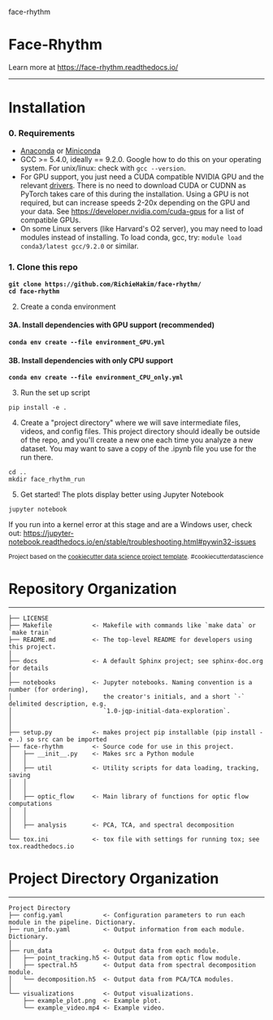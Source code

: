 face-rhythm
# Face-Rhythm

Learn more at https://face-rhythm.readthedocs.io/

--------

# Installation

### 0. Requirements
- [Anaconda](https://www.anaconda.com/distribution/) or [Miniconda](https://docs.conda.io/en/latest/miniconda.html)<br>
- GCC >= 5.4.0, ideally == 9.2.0. Google how to do this on your operating system. For unix/linux: check with `gcc --version`.<br>
- For GPU support, you just need a CUDA compatible NVIDIA GPU and the relevant [drivers](https://www.nvidia.com/Download/index.aspx?lang=en-us). There is no need to download CUDA or CUDNN as PyTorch takes care of this during the installation. Using a GPU is not required, but can increase speeds 2-20x depending on the GPU and your data. See https://developer.nvidia.com/cuda-gpus for a list of compatible GPUs.
- On some Linux servers (like Harvard's O2 server), you may need to load modules instead of installing. To load conda, gcc, try: `module load conda3/latest gcc/9.2.0` or similar.<br>

### 1. Clone this repo 

**`git clone https://github.com/RichieHakim/face-rhythm/`**<br>
**`cd face-rhythm`**<br>

2. Create a conda environment 
#### 3A. Install dependencies with GPU support (recommended)<br>
**`conda env create --file environment_GPU.yml`**<br>

#### 3B. Install dependencies with only CPU support<br>
**`conda env create --file environment_CPU_only.yml`**<br>

3. Run the set up script
```
pip install -e . 
```
4. Create a "project directory" where we will save intermediate files, videos, and config files.
This project directory should ideally be outside of the repo, and you'll create a new one each time
you analyze a new dataset. You may want to save a copy of the .ipynb file you use for the run there.
```
cd ..
mkdir face_rhythm_run
```

5. Get started! The plots display better using Jupyter Notebook
```
jupyter notebook
```
If you run into a kernel error at this stage and are a Windows user, check out: 
https://jupyter-notebook.readthedocs.io/en/stable/troubleshooting.html#pywin32-issues

<p><small>Project based on the <a target="_blank" href="https://drivendata.github.io/cookiecutter-data-science/">cookiecutter data science project template</a>. #cookiecutterdatascience</small></p>


# Repository Organization
------------

    ├── LICENSE
    ├── Makefile           <- Makefile with commands like `make data` or `make train`
    ├── README.md          <- The top-level README for developers using this project.
    │
    ├── docs               <- A default Sphinx project; see sphinx-doc.org for details
    │
    ├── notebooks          <- Jupyter notebooks. Naming convention is a number (for ordering),
    │                         the creator's initials, and a short `-` delimited description, e.g.
    │                         `1.0-jqp-initial-data-exploration`.
    │
    │
    ├── setup.py           <- makes project pip installable (pip install -e .) so src can be imported
    ├── face-rhythm        <- Source code for use in this project.
    │   ├── __init__.py    <- Makes src a Python module
    │   │
    │   ├── util           <- Utility scripts for data loading, tracking, saving
    │   │   
    │   │
    │   ├── optic_flow     <- Main library of functions for optic flow computations
    │   │   
    │   │
    │   ├── analysis       <- PCA, TCA, and spectral decomposition                
    │
    └── tox.ini            <- tox file with settings for running tox; see tox.readthedocs.io

# Project Directory Organization
------------

    Project Directory
    ├── config.yaml           <- Configuration parameters to run each module in the pipeline. Dictionary.
    ├── run_info.yaml         <- Output information from each module. Dictionary.
    │
    ├── run_data              <- Output data from each module.
    │   ├── point_tracking.h5 <- Output data from optic flow module.
    │   ├── spectral.h5       <- Output data from spectral decomposition module.
    │   └── decomposition.h5  <- Output data from PCA/TCA modules.
    │   
    └── visualizations        <- Output visualizations.
        ├── example_plot.png  <- Example plot.
        └── example_video.mp4 <- Example video.

    
